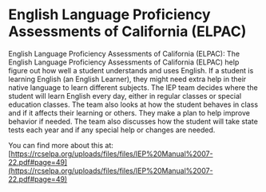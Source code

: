 # English Language Proficiency Assessments of California (ELPAC)
English Language Proficiency Assessments of California (ELPAC): The English Language Proficiency Assessments of California (ELPAC) help figure out how well a student understands and uses English. If a student is learning English (an English Learner), they might need extra help in their native language to learn different subjects. The IEP team decides where the student will learn English every day, either in regular classes or special education classes. The team also looks at how the student behaves in class and if it affects their learning or others. They make a plan to help improve behavior if needed. The team also discusses how the student will take state tests each year and if any special help or changes are needed.

You can find more about this at: [https://rcselpa.org/uploads/files/files/IEP%20Manual%2007-22.pdf#page=49](https://rcselpa.org/uploads/files/files/IEP%20Manual%2007-22.pdf#page=49)
